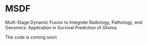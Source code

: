 # MSDF
Multi-Stage Dynamic Fusion to Integrate Radiology, Pathology, and Genomics: Application in Survival Prediction of Glioma


The code is coming soon
